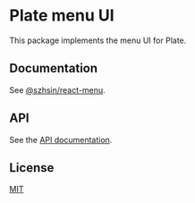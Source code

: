 # Plate menu UI

This package implements the menu UI for Plate.

## Documentation

See [@szhsin/react-menu](https://github.com/szhsin/react-menu).

## API

See the [API documentation](https://plate-api.udecode.io/globals.html). 

## License

[MIT](../../../LICENSE)

